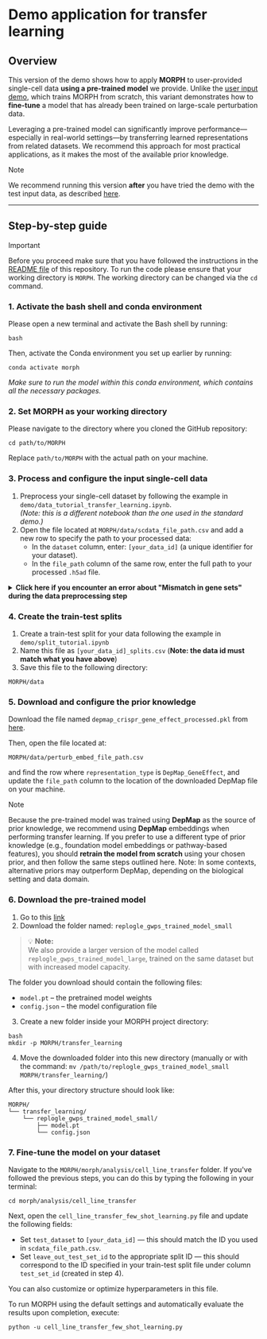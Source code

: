 # Demo application for transfer learning

## Overview

This version of the demo shows how to apply **MORPH** to user-provided single-cell data **using a pre-trained model** we provide. Unlike the [user input demo](user_demo.md), which trains MORPH from scratch, this variant demonstrates how to **fine-tune** a model that has already been trained on large-scale perturbation data.

Leveraging a pre-trained model can significantly improve performance—especially in real-world settings—by transferring learned representations from related datasets. We recommend this approach for most practical applications, as it makes the most of the available prior knowledge.

> [!NOTE]
> We recommend running this version **after** you have tried the demo with the test input data, as described [here](test_demo.md).

---

## Step-by-step guide

> [!IMPORTANT]
> Before you proceed make sure that you have followed the instructions in the [README file](README.md) of this repository.
> To run the code please ensure that your working directory is ``MORPH``. The working directory can be changed via the ``cd`` command.

### 1. Activate the bash shell and conda environment
Please open a new terminal and activate the Bash shell by running:
```
bash
```

Then, activate the Conda environment you set up earlier by running:
```
conda activate morph
```

*Make sure to run the model within this conda environment, which contains all the necessary packages.*

### 2. Set MORPH as your working directory
Please navigate to the directory where you cloned the GitHub repository:
```
cd path/to/MORPH
```
Replace `path/to/MORPH` with the actual path on your machine.

### 3. Process and configure the input single-cell data
1. Preprocess your single-cell dataset by following the example in `demo/data_tutorial_transfer_learning.ipynb`.  
   *(Note: this is a different notebook than the one used in the standard demo.)*
2. Open the file located at `MORPH/data/scdata_file_path.csv` and add a new row to specify the path to your processed data:
    - In the `dataset` column, enter: `[your_data_id]` (a unique identifier for your dataset).
    - In the `file_path` column of the same row, enter the full path to your processed `.h5ad` file.

<details>
<summary><b>
Click here if you encounter an error about "Mismatch in gene sets" during the data preprocessing step
</b></summary>

If you're seeing an error related to "Mismatch in gene sets", it likely means that the input gene list does not match what the released model expects. As explained in `demo/data_tutorial_transfer_learning.ipynb`, **you cannot directly fine-tune the released model if the genes do not align.**

However, you can still leverage the power of transfer learning by following these steps:

1. **Identify your source and target datasets.**  
   We recommend using the genome-wide Perturb-seq dataset from [Replogle et al. (2022)](https://www.sciencedirect.com/science/article/pii/S0092867422005979?via%3Dihub) as the source dataset.

2. **Subset both datasets to their overlapping genes.**  
   Follow the instructions in `demo/data_tutorial_transfer_learning.ipynb` to identify the shared genes and align the two datasets accordingly.

3. **Normalize and preprocess the data.**  
   Use `demo/data_tutorial.ipynb` to perform standard normalization and preprocessing on the two aligned datasets.

4. **Train MORPH on the source dataset.**  
   Refer to [user_demo](user_demo.md) to train a new MORPH model using your processed source data.

5. **Fine-tune MORPH on your target dataset.**  
   Adapt the trained MORPH model to your target dataset by following the next steps in the tutorial.
</details>

### 4. Create the train-test splits
1. Create a train-test split for your data following the example in `demo/split_tutorial.ipynb` 
2. Name this file as `[your_data_id]_splits.csv` (**Note: the data id must match what you have above**)
3. Save this file to the following directory:
```
MORPH/data
```

### 5. Download and configure the prior knowledge
Download the file named `depmap_crispr_gene_effect_processed.pkl` from [here](https://drive.google.com/drive/folders/1TQJE281q4xH7HcNHMg1v0urD99EDj5bO?usp=drive_link).

Then, open the file located at:
```
MORPH/data/perturb_embed_file_path.csv
```
and find the row where `representation_type` is `DepMap_GeneEffect`, and update the `file_path` column to the location of the downloaded DepMap file on your machine.

> [!NOTE]
> Because the pre-trained model was trained using **DepMap** as the source of prior knowledge, we recommend using **DepMap** embeddings when performing transfer learning. If you prefer to use a different type of prior knowledge (e.g., foundation model embeddings or pathway-based features), you should **retrain the model from scratch** using your chosen prior, and then follow the same steps outlined here.
> Note: In some contexts, alternative priors may outperform DepMap, depending on the biological setting and data domain.

### 6. Download the pre-trained model
1. Go to this [link](https://drive.google.com/drive/folders/1TQJE281q4xH7HcNHMg1v0urD99EDj5bO?usp=drive_link)
2. Download the folder named: `replogle_gwps_trained_model_small`
> 💡 **Note:**  
> We also provide a larger version of the model called `replogle_gwps_trained_model_large`, trained on the same dataset but with increased model capacity.

The folder you download should contain the following files:
- `model.pt` – the pretrained model weights  
- `config.json` – the model configuration file
3. Create a new folder inside your MORPH project directory:
```
bash
mkdir -p MORPH/transfer_learning
```
4. Move the downloaded folder into this new directory (manually or with the command: `mv /path/to/replogle_gwps_trained_model_small MORPH/transfer_learning/`)

After this, your directory structure should look like:
```
MORPH/
└── transfer_learning/
    └── replogle_gwps_trained_model_small/
        ├── model.pt
        └── config.json
```


### 7. Fine-tune the model on your dataset
Navigate to the `MORPH/morph/analysis/cell_line_transfer` folder. If you've followed the previous steps, you can do this by typing the following in your terminal:
```
cd morph/analysis/cell_line_transfer
```

Next, open the `cell_line_transfer_few_shot_learning.py` file and update the following fields:
- Set `test_dataset` to `[your_data_id]` — this should match the ID you used in `scdata_file_path.csv`.
- Set `leave_out_test_set_id` to the appropriate split ID — this should correspond to the ID specified in your train-test split file under column `test_set_id` (created in step 4).

You can also customize or optimize hyperparameters in this file.

To run MORPH using the default settings and automatically evaluate the results upon completion, execute:
```
python -u cell_line_transfer_few_shot_learning.py
```